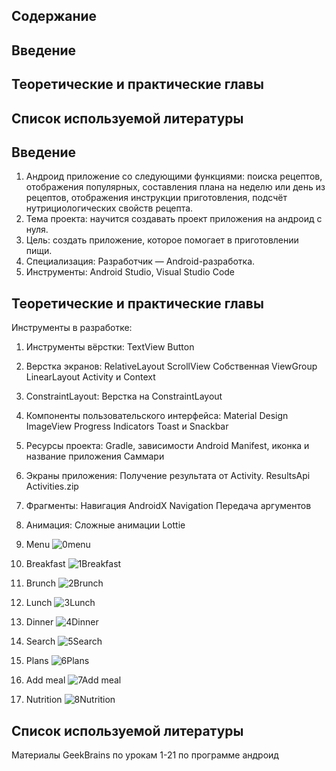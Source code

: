 ## Содержание 
## Введение
## Теоретические и практические главы
## Список используемой литературы


## Введение
1.	Андроид приложение со следующими функциями: поиска рецептов, отображения популярных, составления плана на неделю или день из рецептов, отображения инструкции приготовления, подсчёт нутрициологических свойств рецепта.
2.	Тема проекта: научится создавать проект приложения на андроид с нуля.
3.	Цель: создать приложение, которое помогает в приготовлении пищи.
4.	Специализация: Разработчик — Android-разработка.
5.	Инструменты: Android Studio, Visual Studio Code


## Теоретические и практические главы
Инструменты в разработке:
1. Инструменты вёрстки:
TextView
Button

2. Верстка экранов:
RelativeLayout
ScrollView
Собственная ViewGroup
LinearLayout
Activity и Context

3. ConstraintLayout:
Верстка на ConstraintLayout

4. Компоненты пользовательского интерфейса:
Material Design
ImageView
Progress Indicators
Toast и Snackbar

5. Ресурсы проекта:
Gradle, зависимости
Android Manifest, иконка и название приложения
Саммари

6. Экраны приложения:
Получение результата от Activity. ResultsApi
Activities.zip

7. Фрагменты:
Навигация
AndroidX Navigation
Передача аргументов

8. Анимация:
Сложные анимации
Lottie


0.	Menu
![0menu](https://github.com/DenisBerezovski1/FoodHelper/assets/119109483/6badb080-f4aa-43ed-b7af-d13afc5a08e9)



1.	Breakfast
![1Breakfast](https://github.com/DenisBerezovski1/FoodHelper/assets/119109483/b2ca82d9-695a-4de4-97f4-4688c946a5fa)



2.	Brunch
![2Brunch](https://github.com/DenisBerezovski1/FoodHelper/assets/119109483/30b04b93-73d3-4ea6-9178-f6c0ba1479a4)



3.	Lunch
![3Lunch](https://github.com/DenisBerezovski1/FoodHelper/assets/119109483/4cc6714f-fab2-417d-a094-eaebb2be4a52)



4.	Dinner
![4Dinner](https://github.com/DenisBerezovski1/FoodHelper/assets/119109483/fd31a5d0-d29e-4d97-873c-4be2cde06df2)


5.	Search
![5Search](https://github.com/DenisBerezovski1/FoodHelper/assets/119109483/1e54791e-8954-4d78-899d-7571ca4d58f1)


6.	Plans
![6Plans](https://github.com/DenisBerezovski1/FoodHelper/assets/119109483/7b0d8a51-6999-4338-a9fb-05fca9a76a3e)


7.	Add meal
![7Add meal](https://github.com/DenisBerezovski1/FoodHelper/assets/119109483/422e09b8-b032-451a-873a-c11297633927)



8.	Nutrition
![8Nutrition](https://github.com/DenisBerezovski1/FoodHelper/assets/119109483/30974a6b-ace6-4b62-982c-ca2c13118054)


## Список используемой литературы 
Материалы GeekBrains по урокам 1-21 по программе андроид 
